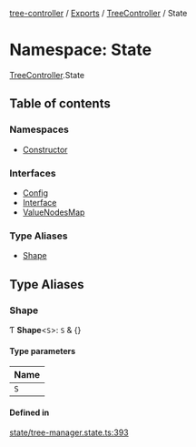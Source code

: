 [tree-controller](../README.md) / [Exports](../modules.md) / [TreeController](TreeController.md) / State

# Namespace: State

[TreeController](TreeController.md).State

## Table of contents

### Namespaces

- [Constructor](TreeController.State.Constructor.md)

### Interfaces

- [Config](../interfaces/TreeController.State.Config.md)
- [Interface](../interfaces/TreeController.State.Interface.md)
- [ValueNodesMap](../interfaces/TreeController.State.ValueNodesMap.md)

### Type Aliases

- [Shape](TreeController.State.md#shape)

## Type Aliases

### Shape

Ƭ **Shape**<`S`\>: `S` & {}

#### Type parameters

| Name |
| :------ |
| `S` |

#### Defined in

[state/tree-manager.state.ts:393](https://github.com/aexklon/tree-controller/blob/cb5a1ff/src/state/tree-manager.state.ts#L393)
